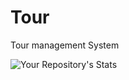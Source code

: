 # Tour
 Tour management System


![Your Repository's Stats](https://github-readme-stats.vercel.app/api?username=tandukar&show_icons=true)

